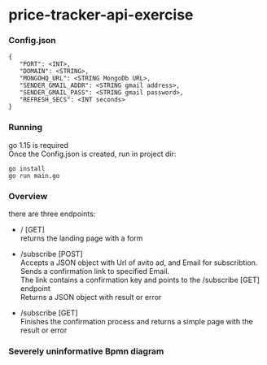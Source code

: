 # price-tracker-api-exercise

### Config.json
```
{     
   "PORT": <INT>,   
   "DOMAIN": <STRING>,   
   "MONGOHQ_URL": <STRING MongoDb URL>,    
   "SENDER_GMAIL_ADDR": <STRING gmail address>,    
   "SENDER_GMAIL_PASS": <STRING gmail password>,   
   "REFRESH_SECS": <INT seconds>  
}   
```
### Running
go 1.15 is required   
Once the Config.json is created, run in project dir:      
```
go install
go run main.go
```


### Overview
there are three endpoints:
* / [GET]     
returns the landing page with a form 
* /subscribe [POST]   
Accepts a JSON object with Url of avito ad, and Email for subscribtion.    
Sends a confirmation link to specified Email.           
The link contains a confirmation key and points to the /subscribe [GET] endpoint   
Returns a JSON object with result or error   

* /subscribe [GET]    
Finishes the confirmation process and returns a simple page with the result or error       



### Severely uninformative Bpmn diagram

[diagram]: https://github.com/gagiopapinni/price-tracker-api-exercise/Diagram.png "an uninformative diagram"
